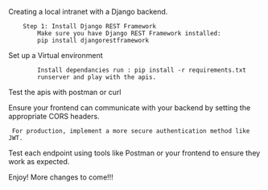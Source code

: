 Creating a local intranet with a Django backend.

		Step 1: Install Django REST Framework
			Make sure you have Django REST Framework installed:
			pip install djangorestframework
Set up a Virtual environment

			Install dependancies run : pip install -r requirements.txt
			runserver and play with the apis.
Test the apis with postman or curl

Ensure your frontend can communicate with your backend by setting the appropriate CORS headers.
			
	 For production, implement a more secure authentication method like JWT.
Test each endpoint using tools like Postman or your frontend to ensure they work as expected.

Enjoy!
More changes to come!!!
